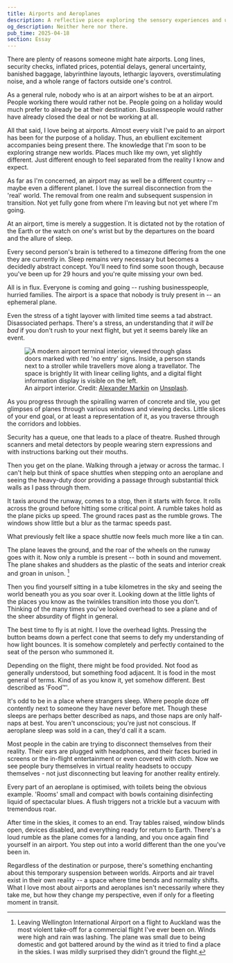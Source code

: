 ```yaml
---
title: Airports and Aeroplanes
description: A reflective piece exploring the sensory experiences and unique perspective gained while navigating the liminal spaces between destinations presented by airports and planes.
og_description: Neither here nor there.
pub_time: 2025-04-18
section: Essay
---
```


There are plenty of reasons someone might hate airports. Long lines, security checks, inflated prices, potential delays, general uncertainty, banished baggage, labyrinthine layouts, lethargic layovers, overstimulating noise, and a whole range of factors outside one's control.

As a general rule, nobody who is at an airport wishes to be at an airport. People working there would rather not be. People going on a holiday would much prefer to already be at their destination. Businesspeople would rather have already closed the deal or not be working at all.

All that said, I love being at airports. Almost every visit I've paid to an airport has been for the purpose of a holiday. Thus, an ebullient excitement accompanies being present there. The knowledge that I'm soon to be exploring strange new worlds. Places much like my own, yet slightly different. Just different enough to feel separated from the reality I know and expect.

As far as I'm concerned, an airport may as well be a different country -- maybe even a different planet. I love the surreal disconnection from the 'real' world. The removal from one realm and subsequent suspension in transition. Not yet fully gone from where I'm leaving but not yet where I'm going.

At an airport, time is merely a suggestion. It is dictated not by the rotation of the Earth or the watch on one's wrist but by the departures on the board and the allure of sleep.

Every second person's brain is tethered to a timezone differing from the one they are currently in. Sleep remains very necessary but becomes a decidedly abstract concept. You'll need to find some soon though, because you've been up for 29 hours and you're quite missing your own bed.

All is in flux. Everyone is coming and going -- rushing businesspeople, hurried families. The airport is a space that nobody is truly present in -- an ephemeral plane.

Even the stress of a tight layover with limited time seems a tad abstract. Disassociated perhaps. There's a stress, an understanding that _it will be bad_ if you don't rush to your next flight, but yet it seems barely like an event.

<figure class="right">
<img src="https://images.unsplash.com/photo-1659698836158-3beb2c96f3b3?q=80" alt="A modern airport terminal interior, viewed through glass doors marked with red 'no entry' signs. Inside, a person stands next to a stroller while travellers move along a travellator. The space is brightly lit with linear ceiling lights, and a digital flight information display is visible on the left.">
<figcaption>An airport interior. Credit: <a href="https://unsplash.com/@marksphoto">Alexander Markin</a> on <a href="https://unsplash.com/photos/a-person-sitting-in-a-chair-in-a-large-room-with-glass-walls-IPKyHZxPgLQ">Unsplash</a>.</figcaption>
</figure>

As you progress through the spiralling warren of concrete and tile, you get glimpses of planes through various windows and viewing decks. Little slices of your end goal, or at least a representation of it, as you traverse through the corridors and lobbies.

Security has a queue, one that leads to a place of theatre. Rushed through scanners and metal detectors by people wearing stern expressions and with instructions barking out their mouths.

Then you get on the plane. Walking through a jetway or across the tarmac. I can't help but think of space shuttles when stepping onto an aeroplane and seeing the heavy-duty door providing a passage through substantial thick walls as I pass through them.

It taxis around the runway, comes to a stop, then it starts with force. It rolls across the ground before hitting some critical point. A rumble takes hold as the plane picks up speed. The ground races past as the rumble grows. The windows show little but a blur as the tarmac speeds past.

What previously felt like a space shuttle now feels much more like a tin can.

The plane leaves the ground, and the roar of the wheels on the runway goes with it. Now only a rumble is present -- both in sound and movement. The plane shakes and shudders as the plastic of the seats and interior creak and groan in unison. [^1]

Then you find yourself sitting in a tube kilometres in the sky and seeing the world beneath you as you soar over it. Looking down at the little lights of the places you know as the twinkles transition into those you don't. Thinking of the many times you've looked overhead to see a plane and of the sheer absurdity of flight in general.

The best time to fly is at night. I love the overhead lights. Pressing the button beams down a perfect cone that seems to defy my understanding of how light bounces. It is somehow completely and perfectly contained to the seat of the person who summoned it.

Depending on the flight, there might be food provided. Not food as generally understood, but something food adjacent. It is food in the most general of terms. Kind of as you know it, yet somehow different. Best described as 'Food™'.

It's odd to be in a place where strangers sleep. Where people doze off contently next to someone they have never before met. Though these sleeps are perhaps better described as naps, and those naps are only half-naps at best. You aren't unconscious; you're just not conscious. If aeroplane sleep was sold in a can, they'd call it a scam.

Most people in the cabin are trying to disconnect themselves from their reality. Their ears are plugged with headphones, and their faces buried in screens or the in-flight entertainment or even covered with cloth. Now we see people bury themselves in virtual reality headsets to occupy themselves - not just disconnecting but leaving for another reality entirely.

Every part of an aeroplane is optimised, with toilets being the obvious example. 'Rooms' small and compact with bowls containing disinfecting liquid of spectacular blues. A flush triggers not a trickle but a vacuum with tremendous roar.

After time in the skies, it comes to an end. Tray tables raised, window blinds open, devices disabled, and everything ready for return to Earth. There's a loud rumble as the plane comes for a landing, and you once again find yourself in an airport. You step out into a world different than the one you've been in.

Regardless of the destination or purpose, there's something enchanting about this temporary suspension between worlds. Airports and air travel exist in their own reality -- a space where time bends and normality shifts. What I love most about airports and aeroplanes isn't necessarily where they take me, but how they change my perspective, even if only for a fleeting moment in transit.

[^1]: Leaving Wellington International Airport on a flight to Auckland was the most violent take-off for a commercial flight I've ever been on. Winds were high and rain was lashing. The plane was small due to being domestic and got battered around by the wind as it tried to find a place in the skies. I was mildly surprised they didn't ground the flight.
